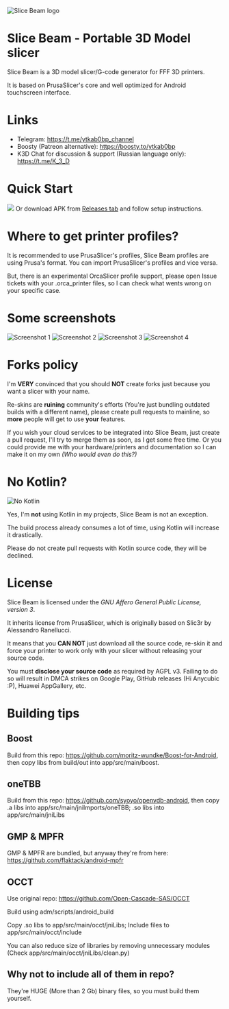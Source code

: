 ![Slice Beam logo](/.github/img/icon.png)
# Slice Beam - Portable 3D Model slicer
Slice Beam is a 3D model slicer/G-code generator for FFF 3D printers.

It is based on PrusaSlicer's core and well optimized for Android touchscreen interface.

# Links
- Telegram: https://t.me/ytkab0bp_channel
- Boosty (Patreon alternative): https://boosty.to/ytkab0bp
- K3D Chat for discussion & support (Russian language only): https://t.me/K_3_D

# Quick Start
[<img src="/.github/img/getongp.svg">](https://play.google.com/store/apps/details?id=ru.ytkab0bp.slicebeam)
Or download APK from [Releases tab](https://github.com/utkabobr/SliceBeam/releases/latest) and follow setup instructions.

# Where to get printer profiles?

It is recommended to use PrusaSlicer's profiles, Slice Beam profiles are using Prusa's format. You can import PrusaSlicer's profiles and vice versa.

But, there is an experimental OrcaSlicer profile support, please open Issue tickets with your .orca_printer files, so I can check what wents wrong on your specific case.

# Some screenshots
![Screenshot 1](/.github/img/screen1.png) ![Screenshot 2](/.github/img/screen2.png) ![Screenshot 3](/.github/img/screen3.png) ![Screenshot 4](/.github/img/screen4.png)

# Forks policy
I'm **VERY** convinced that you should **NOT** create forks just because you want a slicer with your name.

Re-skins are **ruining** community's efforts (You're just bundling outdated builds with a different name), please create pull requests to mainline, so **more** people will get to use **your** features.

If you wish your cloud services to be integrated into Slice Beam, just create a pull request, I'll try to merge them as soon, as I get some free time. Or you could provide me with your hardware/printers and documentation so I can make it on my own _(Who would even do this?)_

# No Kotlin?
![No Kotlin](/.github/img/nokt.jpg)

Yes, I'm **not** using Kotlin in my projects, Slice Beam is not an exception.

The build process already consumes a lot of time, using Kotlin will increase it drastically.

Please do not create pull requests with Kotlin source code, they will be declined.

# License
Slice Beam is licensed under the  _GNU Affero General Public License, version 3_.

It inherits license from PrusaSlicer, which is originally based on Slic3r by Alessandro Ranellucci.

It means that you **CAN NOT** just download all the source code, re-skin it and force your printer to work only with your slicer without releasing your source code.

You must **disclose your source code** as required by AGPL v3. Failing to do so will result in DMCA strikes on Google Play, GitHub releases (Hi Anycubic :P), Huawei AppGallery, etc.

# Building tips
## Boost
Build from this repo: https://github.com/moritz-wundke/Boost-for-Android, then copy libs from build/out into app/src/main/boost.

## oneTBB
Build from this repo: https://github.com/syoyo/openvdb-android, then copy .a libs into app/src/main/jniImports/oneTBB; .so libs into app/src/main/jniLibs

## GMP & MPFR
GMP & MPFR are bundled, but anyway they're from here: https://github.com/flaktack/android-mpfr

## OCCT
Use original repo: https://github.com/Open-Cascade-SAS/OCCT

Build using adm/scripts/android_build

Copy .so libs to app/src/main/occt/jniLibs; Include files to app/src/main/occt/include

You can also reduce size of libraries by removing unnecessary modules (Check app/src/main/occt/jniLibs/clean.py)

## Why not to include all of them in repo?
They're HUGE (More than 2 Gb) binary files, so you must build them yourself.